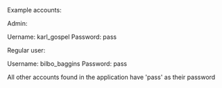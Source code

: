 Example accounts:

Admin:

Uername: karl_gospel 
Password: pass

Regular user:

Username: bilbo_baggins
Password: pass

All other accounts found in the application have 'pass' as their password
